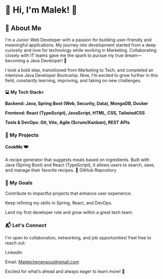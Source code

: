 <h1> 👋 Hi, I'm Malek! 👋</h1>

<h2>🌟 About Me</h2>

<p>I'm a Junior Web Developer with a passion for building user-friendly and meaningful applications. My journey into development started from a deep curiosity and love for technology while working in Marketing. Collaborating closely with IT teams gave me the spark to pursue my true dream—becoming a Java Developer! 🚀</p>

<p>I took a bold step, transitioned from Marketing to Tech, and completed an intensive Java Developer Bootcamp. Now, I’m excited to grow further in this field, constantly learning, improving, and taking on new challenges.</p>

<h4>💻 My Tech Stack<

<Strong>Backend: Java, Spring Boot (Web, Security, Data), MongoDB, Docker</Strong>

<Strong>Frontend: React (TypeScript), JavaScript, HTML, CSS, TailwindCSS</Strong>

<Strong>Tools & DevOps: Git, Vite, Agile (Scrum/Kanban), REST APIs</Strong>

<h3>🚀 My Projects</h3>

<h4>CookMe 🍽️</h4>

<p>A recipe generator that suggests meals based on ingredients. Built with Java (Spring Boot) and React (TypeScript), it allows users to search, save, and manage their favorite recipes.
🔗 GitHub Repository</p>

<h3>🎯 My Goals</h3>

Contribute to impactful projects that enhance user experience.

Keep refining my skills in Spring, React, and DevOps.

Land my first developer role and grow within a great tech team.

<h3>📬 Let's Connect</h3>

I'm open to collaboration, networking, and job opportunities! Feel free to reach out:

LinkedIn

Email: Malekchenenaoui@gmail.com

Excited for what’s ahead and always eager to learn more! 🚀

